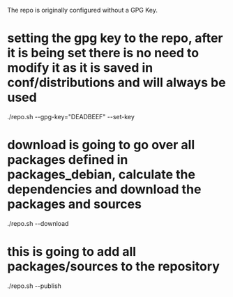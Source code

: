 The repo is originally configured without a GPG Key.

# setting the gpg key to the repo, after it is being set there is no need to modify it as it is saved in conf/distributions and will always be used
./repo.sh --gpg-key="DEADBEEF" --set-key 
# download is going to go over all packages defined in packages_debian, calculate the dependencies and download the packages and sources
./repo.sh --download
# this is going to add all packages/sources to the repository
./repo.sh --publish
